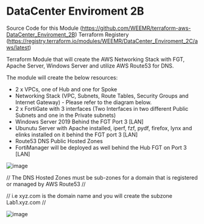 # DataCenter Enviroment 2B

Source Code for this Module (https://github.com/WEEMR/terraform-aws-DataCenter_Enviroment_2B)
Terraform Registery         (https://registry.terraform.io/modules/WEEMR/DataCenter_Enviroment_2C/aws/latest)

Terraform Module that will create the AWS Networking Stack with FGT, Apache Server, Windows Server and utilize AWS Route53 for DNS. 

The module will create the below resources:

- 2 x VPCs, one of Hub and one for Spoke
- Networking Stack (VPC, Subnets, Route Tables, Security Groups and Internet Gateway) - Please refer to the diagram below.
- 2 x FortiGate with 3 interfaces (Two Interfaces in two different Public Subnets and one in the Private subnets)
- Windows Server 2019 Behind the FGT Port 3 [LAN]
- Ubunutu Server with Apache installed, iperf, fzf, pydf, firefox, lynx and elinks installed on it behind the FGT port 3 [LAN]
- Route53 DNS Public Hosted Zones
- FortiManager will be deployed as well behind the Hub FGT on Port 3 [LAN]


![image](https://user-images.githubusercontent.com/82145296/139328892-a6897caf-799c-44dd-b6cb-5077e85a7f52.png)


// The DNS Hosted Zones must be sub-zones for a domain that is registered or managed by AWS Route53 //

// i.e xyz.com is the domain name and you will create the subzone Lab1.xyz.com // 

![image](https://user-images.githubusercontent.com/82145296/139329119-01bbcdfa-c50f-48e5-8dd9-9f4426d647b5.png)
